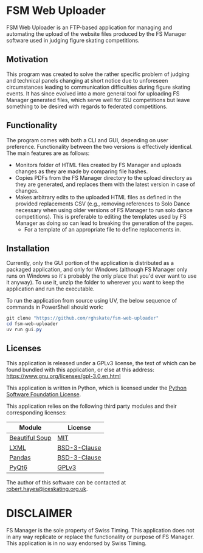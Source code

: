 # FSM Web Uploader

FSM Web Uploader is an FTP-based application for managing and automating the upload of the website files produced by the FS Manager software used in judging figure skating competitions.

## Motivation

This program was created to solve the rather specific problem of judging and technical panels changing at short notice due to unforeseen circumstances leading to communication difficulties during figure skating events. It has since evolved into a more general tool for uploading FS Manager generated files, which serve well for ISU competitions but leave something to be desired with regards to federated competitions.

## Functionality

The program comes with both a CLI and GUI, depending on user preference. Functionality between the two versions is effectively identical. The main features are as follows:

- Monitors folder of HTML files created by FS Manager and uploads changes as they are made by comparing file hashes.
- Copies PDFs from the FS Manager directory to the upload directory as they are generated, and replaces them with the latest version in case of changes.
- Makes arbitrary edits to the uploaded HTML files as defined in the provided replacements CSV (e.g., removing references to Solo Dance necessary when using older versions of FS Manager to run solo dance competitions). This is preferable to editing the templates used by FS Manager as doing so can lead to breaking the generation of the pages.
  - For a template of an appropriate file to define replacements in.

## Installation

Currently, only the GUI portion of the application is distributed as a packaged application, and only for Windows (although FS Manager only runs on Windows so it's probably the only place that you'd ever want to use it anyway). To use it, unzip the folder to wherever you want to keep the application and run the executable.

To run the application from source using UV, the below sequence of commands in PowerShell should work:

```PowerShell
git clone "https://github.com/rghskate/fsm-web-uploader"
cd fsm-web-uploader
uv run gui.py
```

## Licenses

This application is released under a GPLv3 license, the text of which can be found bundled with this application, or else at this address: https://www.gnu.org/licenses/gpl-3.0.en.html

This application is written in Python, which is licensed under the [Python Software Foundation License](https://docs.python.org/3/license.html).

This application relies on the following third party modules and their corresponding licenses:

| Module | License |
|---|---|
| [Beautiful Soup](https://www.crummy.com/software/BeautifulSoup/) | [MIT](https://opensource.org/license/mit) |
| [LXML](https://lxml.de/) | [BSD-3-Clause](https://github.com/lxml/lxml/blob/master/doc/licenses/BSD.txt) |
| [Pandas](https://pandas.pydata.org/) | [BSD-3-Clause](https://github.com/pandas-dev/pandas/blob/main/LICENSE) |
| [PyQt6](https://doc.qt.io/qtforpython-6) | [GPLv3](https://www.gnu.org/licenses/gpl-3.0.en.html) |

The author of this software can be contacted at [robert.hayes@iceskating.org.uk](mailto:robert.hayes@iceskating.org.uk).

# DISCLAIMER

FS Manager is the sole property of Swiss Timing. This application does not in any way replicate or replace the functionality or purpose of FS Manager. This application is in no way endorsed by Swiss Timing.
